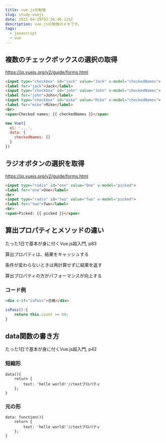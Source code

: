 ```yaml
---
title: vue.jsの勉強
slug: study-vuejs
date: 2021-04-29T02:36:46.115Z
description: vue.jsの勉強のメモです。
tags:
  - javascript
  - vue
---
```

## 複数のチェックボックスの選択の取得

<https://jp.vuejs.org/v2/guide/forms.html>

```html
<input type="checkbox" id="jack" value="Jack" v-model="checkedNames">
<label for="jack">Jack</label>
<input type="checkbox" id="john" value="John" v-model="checkedNames">
<label for="john">John</label>
<input type="checkbox" id="mike" value="Mike" v-model="checkedNames">
<label for="mike">Mike</label>
<br>
<span>Checked names: {{ checkedNames }}</span>
```

```javascript
new Vue({
  el: '...',
  data: {
    checkedNames: []
  }
})
```

## ラジオボタンの選択を取得

<https://jp.vuejs.org/v2/guide/forms.html>

```html
<input type="radio" id="one" value="One" v-model="picked">
<label for="one">One</label>
<br>
<input type="radio" id="two" value="Two" v-model="picked">
<label for="two">Two</label>
<br>
<span>Picked: {{ picked }}</span>
```

## 算出プロパティとメソッドの違い

たった1日で基本が身に付くVue.js超入門, p83

算出プロパティは、結果をキャッシュする

条件が変わらないときは再計算せずに結果を返す

算出プロパティの方がパフォーマンスが向上する

### コード例

```html
<div v-if="isPass">合格</div>
```

```javascript
isPass():{
    return this.count >= 60;
}
```

## data関数の書き方

たった1日で基本が身に付くVue.js超入門, p42

### 短縮形

```
data(){
    return {
        text: 'hello world!'//textプロパティ
    };
}
```

### 元の形

```
data: function(){
    return {
        text: 'hello world!'//textプロパティ
    };
}
```

